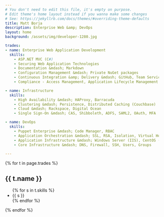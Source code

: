 ```yaml
---
# You don't need to edit this file, it's empty on purpose.
# Edit theme's home layout instead if you wanna make some changes
# See: https://jekyllrb.com/docs/themes/#overriding-theme-defaults
title: Matt Borja
description: Enterprise Web &amp; DevOps
layout: home
background: /assets/img/developer-1280.jpg

trades:
- name: Enterprise Web Application Development
  skills:
    - ASP.NET MVC (C#)
    - Securing Web Application Technologies
    - Documentation &mdash; Markdown
    - Configuration Management &mdash; Private NuGet packages
    - Continuous Integration &amp; Delivery &mdash; GitHub, Team Services, TeamCity
    - Compliance - Access Management, Application Lifecycle Management

- name: Infrastructure
  skills:
    - High Availability &mdash; HAProxy, Barracuda
    - Clustering &mdash; Persistence, Distributed Caching (Couchbase)
    - Cloud &mdash; Rackspace, Digital Ocean
    - Single Sign-On &mdash; CAS, Shibboleth, ADFS, SAML2, OAuth, MFA

- name: DevOps
  skills:
    - Puppet Enterprise &mdash; Code Manager, RBAC
    - Application Orchestration &mdash; SSL, RSA, Isolation, Virtual Hosts, Shares
    - Application Infrastructure &mdash; Windows Server (IIS), CentOS (Tomcat)
    - Core Infrastructure &mdash; DNS, Firewall, SSH, Users, Groups
    
---
```


{% for t in page.trades %}
  <h2>{{ t.name }}</h2>
  <ul>
    {% for s in t.skills %}
    <li>{{ s }}</li>
    {% endfor %}
  </ul>
{% endfor %}